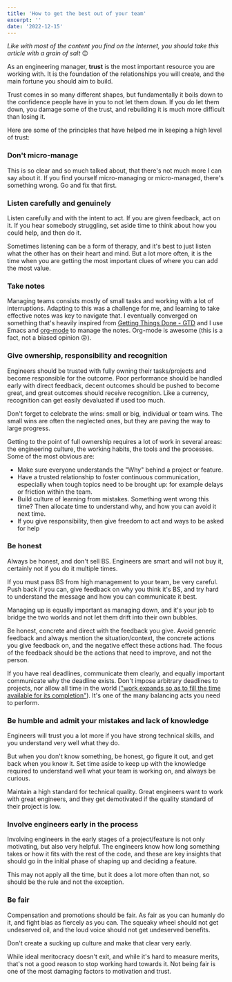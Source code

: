 ```yaml
---
title: 'How to get the best out of your team'
excerpt: ''
date: '2022-12-15'
---
```


[comment]: <> (a reference style link.)

_Like with most of the content you find on the Internet, you should take this article with a grain of salt_ 🙃

As an engineering manager, **trust** is the most important resource you are working with. It is the foundation of the relationships you will create, and the main fortune you should aim to build.

Trust comes in so many different shapes, but fundamentally it boils down to the confidence people have in you to not let them down. If you do let them down, you damage some of the trust, and rebuilding it is much more difficult than losing it.

Here are some of the principles that have helped me in keeping a high level of trust:

### Don't micro-manage

This is so clear and so much talked about, that there's not much more I can say about it.
If you find yourself micro-managing or micro-managed, there's something wrong. Go and fix that first.

### Listen carefully and genuinely

Listen carefully and with the intent to act. If you are given feedback, act on it. If you hear somebody struggling, set aside time to think about how you could help, and then do it.

Sometimes listening can be a form of therapy, and it's best to just listen what the other has on their heart and mind. But a lot more often, it is the time when you are getting the most important clues of where you can add the most value.

### Take notes

Managing teams consists mostly of small tasks and working with a lot of interruptions. Adapting to this was a challenge for me, and learning to take effective notes was key to navigate that. I eventually converged on something that's heavily inspired from [Getting Things Done - GTD](https://en.wikipedia.org/wiki/Getting_Things_Done) and I use Emacs and [org-mode](https://orgmode.org/) to manage the notes. Org-mode is awesome (this is a fact, not a biased opinion 😛).

### Give ownership, responsibility and recognition

Engineers should be trusted with fully owning their tasks/projects and become responsible for the outcome.
Poor performance should be handled early with direct feedback, decent outcomes should be pushed to become great, and great outcomes should receive recognition. Like a currency, recognition can get easily devaluated if used too much.

Don't forget to celebrate the wins: small or big, individual or team wins. The small wins are often the neglected ones, but they are paving the way to large progress.

Getting to the point of full ownership requires a lot of work in several areas: the engineering culture, the working habits, the tools and the processes. Some of the most obvious are:

- Make sure everyone understands the "Why" behind a project or feature.
- Have a trusted relationship to foster continuous communication, especially when tough topics need to be brought up: for example delays or friction within the team.
- Build culture of learning from mistakes. Something went wrong this time? Then allocate time to understand why, and how you can avoid it next time.
- If you give responsibility, then give freedom to act and ways to be asked for help

### Be honest

Always be honest, and don't sell BS. Engineers are smart and will not buy it, certainly not if you do it multiple times.

If you must pass BS from high management to your team, be very careful. Push back if you can, give feedback on why you think it's BS, and try hard to understand the message and how you can communicate it best.

Managing up is equally important as managing down, and it's your job to bridge the two worlds and not let them drift into their own bubbles.

Be honest, concrete and direct with the feedback you give. Avoid generic feedback and always mention the situation/context, the concrete actions you give feedback on, and the negative effect these actions had. The focus of the feedback should be the actions that need to improve, and not the person.

If you have real deadlines, communicate them clearly, and equally important communicate why the deadline exists.
Don't impose arbitrary deadlines to projects, nor allow all time in the world (["work expands so as to fill the time available for its completion"](https://en.wikipedia.org/wiki/Parkinson%27s_law)). It's one of the many balancing acts you need to perform.

### Be humble and admit your mistakes and lack of knowledge

Engineers will trust you a lot more if you have strong technical skills, and you understand very well what they do.

But when you don't know something, be honest, go figure it out, and get back when you know it. Set time aside to keep up with the knowledge required to understand well what your team is working on, and always be curious.

Maintain a high standard for technical quality. Great engineers want to work with great engineers, and they get demotivated if the quality standard of their project is low.

### Involve engineers early in the process

Involving engineers in the early stages of a project/feature is not only motivating, but also very helpful.
The engineers know how long something takes or how it fits with the rest of the code, and these are key insights that should go in the initial phase of shaping up and deciding a feature.

This may not apply all the time, but it does a lot more often than not, so should be the rule and not the exception.

### Be fair

Compensation and promotions should be fair. As fair as you can humanly do it, and fight bias as fiercely as you can. The squeaky wheel should not get undeserved oil, and the loud voice should not get undeserved benefits.

Don't create a sucking up culture and make that clear very early.

While ideal meritocracy doesn't exit, and while it's hard to measure merits, that's not a good reason to stop working hard towards it. Not being fair is one of the most damaging factors to motivation and trust.
